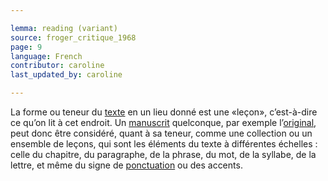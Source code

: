 ```yaml
---

lemma: reading (variant)
source: froger_critique_1968
page: 9
language: French
contributor: caroline
last_updated_by: caroline

---
```


La forme ou teneur du [texte](text.html) en un lieu donné est une «leçon», c’est-à-dire ce qu’on lit à cet endroit. Un [manuscrit](manuscript.html) quelconque, par exemple l’[original](original.html), peut donc être considéré, quant à sa teneur, comme une collection ou un ensemble de leçons, qui sont les éléments du texte à différentes échelles : celle du chapitre, du paragraphe, de la phrase, du mot, de la syllabe, de la lettre, et même du signe de [ponctuation](punctuation.html) ou des accents.
